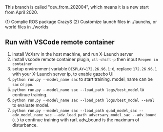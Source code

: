 This branch is called "dev_from_202004", which means it is a new start from April 2020. 

(1) Complie ROS package CrazyS
(2) Customize launch files in ./launchs, or world files in ./worlds


## Run with VSCode remote container
1. install VcXsrv in the host machine, and run X-Launch server
2. install vscode remote container plugin, `ctl-shift-p` then input `Reopen in container`
3. setup environment variable `DISPLAY=172.26.96.1:0`, replace `172.26.96.1` with your X-Launch server ip, to enable gazebo UI
4. `python run.py --model_name sac` to start training. model_name can be `sac` or `ppo`.
5. `python run.py --model_name sac --load_path logs/best_model` to continue training.
6. `python run.py --model_name sac --load_path logs/best_model --eval` to evaluate model.
7. `python run.py --model_name sac --load_path quad_model_sac --adv_model_name sac --adv_load_path adversary_model_sac --adv_bound 0.3` to continue training with rarl. adv_bound is the maximum of disturbance.
